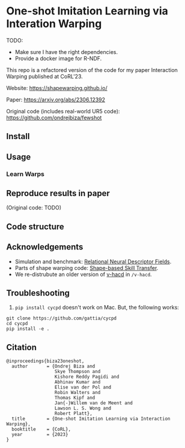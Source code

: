 # One-shot Imitation Learning via Interation Warping

TODO:
* Make sure I have the right dependencies.
* Provide a docker image for R-NDF.

This repo is a refactored version of the code for my paper Interaction Warping published at CoRL'23.

Website: https://shapewarping.github.io/

Paper: https://arxiv.org/abs/2306.12392

Original code (includes real-world UR5 code): https://github.com/ondrejbiza/fewshot

## Install

## Usage

### Learn Warps

## Reproduce results in paper

(Original code: TODO)

## Code structure

## Acknowledgements

* Simulation and benchmark: [Relational Neural Descriptor Fields](https://github.com/anthonysimeonov/relational_ndf).
* Parts of shape warping code: [Shape-based Skill Transfer](https://lis.csail.mit.edu/wp-content/uploads/2021/05/thompson_icra_2021_compressed.pdf).
* We re-distrubute an older version of [v-hacd](https://github.com/kmammou/v-hacd) in `/v-hacd`.

## Troubleshooting

1. `pip install cycpd` doesn't work on Mac. But, the following works:
```
git clone https://github.com/gattia/cycpd
cd cycpd
pip install -e .
```

## Citation

```
@inproceedings{biza23oneshot,
  author       = {Ondrej Biza and
                  Skye Thompson and
                  Kishore Reddy Pagidi and
                  Abhinav Kumar and
                  Elise van der Pol and
                  Robin Walters and
                  Thomas Kipf and
                  Jan{-}Willem van de Meent and
                  Lawson L. S. Wong and
                  Robert Platt},
  title        = {One-shot Imitation Learning via Interaction Warping},
  booktitle    = {CoRL},
  year         = {2023}
}
```

